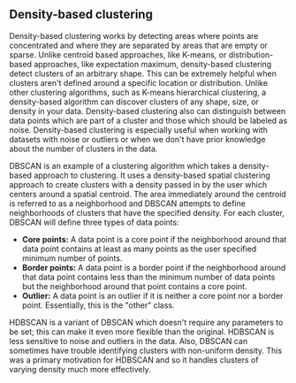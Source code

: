 ## Density-based clustering

Density-based clustering works by detecting areas where points are concentrated and where they are separated by areas that are empty or sparse. Unlike centroid based approaches, like K-means, or distribution-based approaches, like expectation maximum, density-based clustering detect clusters of an arbitrary shape. This can be extremely helpful when clusters aren't defined around a specific location or distribution. Unlike other clustering algorithms, such as K-means hierarchical clustering, a density-based algorithm can discover clusters of any shape, size, or density in your data. Density-based clustering also can distinguish between data points which are part of a cluster and those which should be labeled as noise. Density-based clustering is especially useful when working with datasets with noise or outliers or when we don't have prior knowledge about the number of clusters in the data.

DBSCAN is an example of a clustering algorithm which takes a density-based approach to clustering. It uses a density-based spatial clustering approach to create clusters with a density passed in by the user which centers around a spatial centroid. The area immediately around the centroid is referred to as a neighborhood and DBSCAN attempts to define neighborhoods of clusters that have the specified density. For each cluster, DBSCAN will define three types of data points:

- **Core points:** A data point is a core point if the neighborhood around that data point contains at least as many points as the user specified minimum number of points.
- **Border points:** A data point is a border point if the neighborhood around that data point contains less than the minimum number of data points but the neighborhood around that point contains a core point.
- **Outlier:** A data point is an outlier if it is neither a core point nor a border point. Essentially, this is the "other" class.

HDBSCAN is a variant of DBSCAN which doesn't require any parameters to be set; this can make it even more flexible than the original. HDBSCAN is less sensitive to noise and outliers in the data. Also, DBSCAN can sometimes have trouble identifying clusters with non-uniform density. This was a primary motivation for HDBSCAN and so it handles clusters of varying density much more effectively.